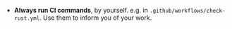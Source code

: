 - **Always run CI commands**, by yourself. e.g. in `.github/workflows/check-rust.yml`. Use them to inform you of your work.

